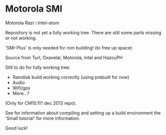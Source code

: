 Motorola SMI
===========================

Motorola Razr i Intel-atom

Repository is not yet a fully working tree. There are still some parts missing or not working.

'SMI-Plus' is only needed for rom building! (to free up space)

Source from Turl, Oxavelar, Motorola, Intel and HazouPH

Still to do for fully working tree:
- Ramdisk build working correctly (using prebuilt for now)
- Audio
- Wifi/gps
- More...?

(Only for CM10.1!!! dec 2013 repo). 

See for information about compiling and setting up a build environment the 'Small tutorial' for more information.

Good luck!
